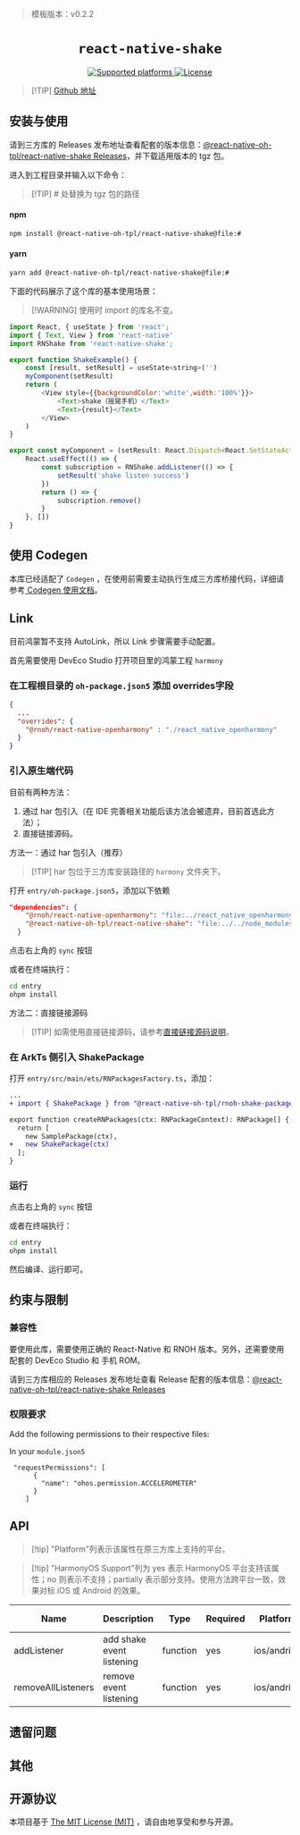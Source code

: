 <!-- {% raw %} -->
> 模板版本：v0.2.2

<p align="center">
  <h1 align="center"> <code>react-native-shake</code> </h1>
</p>
<p align="center">
    <a href="https://github.com/Doko-Demo-Doa/react-native-shake">
        <img src="https://img.shields.io/badge/platforms-android%20|%20ios%20|%20harmony%20-lightgrey.svg" alt="Supported platforms" />
    </a>
    <a href="https://github.com/Doko-Demo-Doa/react-native-shake/blob/main/LICENSE">
        <img src="https://img.shields.io/badge/license-MIT-green.svg" alt="License" />
    </a>
</p>

> [!TIP] [Github 地址](https://github.com/react-native-oh-library/react-native-shake)

## 安装与使用

请到三方库的 Releases 发布地址查看配套的版本信息：[@react-native-oh-tpl/react-native-shake Releases](https://github.com/react-native-oh-library/react-native-shake/releases)，并下载适用版本的 tgz 包。


进入到工程目录并输入以下命令：

> [!TIP] # 处替换为 tgz 包的路径

<!-- tabs:start -->

#### **npm**

```bash
npm install @react-native-oh-tpl/react-native-shake@file:#
```

#### **yarn**

```bash
yarn add @react-native-oh-tpl/react-native-shake@file:#
```

<!-- tabs:end -->

下面的代码展示了这个库的基本使用场景：

> [!WARNING] 使用时 import 的库名不变。

```js
import React, { useState } from 'react';
import { Text, View } from 'react-native'
import RNShake from 'react-native-shake';

export function ShakeExample() {
    const [result, setResult] = useState<string>('')
    myComponent(setResult)
    return (
        <View style={{backgroundColor:'white',width:'100%'}}>
            <Text>shake（摇晃手机）</Text>
            <Text>{result}</Text>
        </View>
    )
}

export const myComponent = (setResult: React.Dispatch<React.SetStateAction<string>>) => {
    React.useEffect(() => {
        const subscription = RNShake.addListener(() => {
            setResult('shake listen success')
        })
        return () => {
            subscription.remove()
        }
    }, [])
}


```
## 使用 Codegen

本库已经适配了 `Codegen` ，在使用前需要主动执行生成三方库桥接代码，详细请参考[ Codegen 使用文档](/zh-cn/codegen.md)。
## Link

目前鸿蒙暂不支持 AutoLink，所以 Link 步骤需要手动配置。

首先需要使用 DevEco Studio 打开项目里的鸿蒙工程 `harmony`

### 在工程根目录的 `oh-package.json5` 添加 overrides字段

```json
{
  ...
  "overrides": {
    "@rnoh/react-native-openharmony" : "./react_native_openharmony"
  }
}
```

### 引入原生端代码

目前有两种方法：

1. 通过 har 包引入（在 IDE 完善相关功能后该方法会被遗弃，目前首选此方法）；
2. 直接链接源码。

方法一：通过 har 包引入（推荐）

> [!TIP] har 包位于三方库安装路径的 `harmony` 文件夹下。

打开 `entry/oh-package.json5`，添加以下依赖

```json
"dependencies": {
    "@rnoh/react-native-openharmony": "file:../react_native_openharmony",
    "@react-native-oh-tpl/react-native-shake": "file:../../node_modules/@react-native-oh-tpl/react-native-shake/harmony/shake_package.har"
  }
```

点击右上角的 `sync` 按钮

或者在终端执行：

```bash
cd entry
ohpm install
```

方法二：直接链接源码

> [!TIP] 如需使用直接链接源码，请参考[直接链接源码说明](/zh-cn/link-source-code.md)。


### 在 ArkTs 侧引入 ShakePackage

打开 `entry/src/main/ets/RNPackagesFactory.ts`，添加：

```diff
...
+ import { ShakePackage } from "@react-native-oh-tpl/rnoh-shake-package/ts";

export function createRNPackages(ctx: RNPackageContext): RNPackage[] {
  return [
    new SamplePackage(ctx),
+   new ShakePackage(ctx)
  ];
}
```

### 运行

点击右上角的 `sync` 按钮

或者在终端执行：

```bash
cd entry
ohpm install
```

然后编译、运行即可。

## 约束与限制

### 兼容性


要使用此库，需要使用正确的 React-Native 和 RNOH 版本。另外，还需要使用配套的 DevEco Studio 和 手机 ROM。

请到三方库相应的 Releases 发布地址查看 Release 配套的版本信息：[@react-native-oh-tpl/react-native-shake Releases](https://github.com/react-native-oh-library/react-native-shake/releases)


### 权限要求

Add the following permissions to their respective files:

In your `module.json5`

```
 "requestPermissions": [
      {
        "name": "ohos.permission.ACCELEROMETER"
      }
    ]
```

## API

> [!tip] "Platform"列表示该属性在原三方库上支持的平台。

> [!tip] "HarmonyOS Support"列为 yes 表示 HarmonyOS 平台支持该属性；no 则表示不支持；partially 表示部分支持。使用方法跨平台一致，效果对标 iOS 或 Android 的效果。

| Name | Description | Type | Required | Platform | HarmonyOS Support  |
| ---- | ----------- | ---- | -------- | -------- | ------------------ |
| addListener  | add shake event listening         | function  | yes | ios/andriod      | yes |
| removeAllListeners  | remove event listening         | function  | yes | ios/andriod      | yes |

## 遗留问题

## 其他

## 开源协议

本项目基于 [The MIT License (MIT)](https://github.com/Doko-Demo-Doa/react-native-shake/blob/main/LICENSE) ，请自由地享受和参与开源。
<!-- {% endraw %} -->